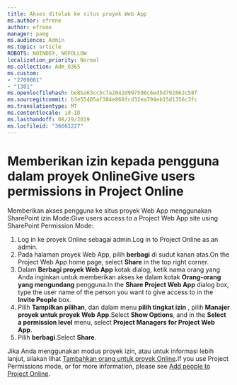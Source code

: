 ```yaml
---
title: Akses ditolak ke situs proyek Web App
ms.author: efrene
author: efrene
manager: pamg
ms.audience: Admin
ms.topic: article
ROBOTS: NOINDEX, NOFOLLOW
localization_priority: Normal
ms.collection: Adm_O365
ms.custom:
- "2700001"
- "1381"
ms.openlocfilehash: be8ba63cc5c7a2042d997598c6ed5d792862c58f
ms.sourcegitcommit: b3e55405af384e868fcd32ea794eb15d1356c3fc
ms.translationtype: MT
ms.contentlocale: id-ID
ms.lasthandoff: 08/29/2019
ms.locfileid: "36661227"
---
```

# <a name="give-users-permissions-in-project-online"></a><span data-ttu-id="11b8c-102">Memberikan izin kepada pengguna dalam proyek Online</span><span class="sxs-lookup"><span data-stu-id="11b8c-102">Give users permissions in Project Online</span></span>

<span data-ttu-id="11b8c-103">Memberikan akses pengguna ke situs proyek Web App menggunakan SharePoint izin Mode:</span><span class="sxs-lookup"><span data-stu-id="11b8c-103">Give users access to a Project Web App site using SharePoint Permission Mode:</span></span>

1. <span data-ttu-id="11b8c-104">Log in ke proyek Online sebagai admin.</span><span class="sxs-lookup"><span data-stu-id="11b8c-104">Log in to Project Online as an admin.</span></span>
2. <span data-ttu-id="11b8c-105">Pada halaman proyek Web App, pilih **berbagi** di sudut kanan atas.</span><span class="sxs-lookup"><span data-stu-id="11b8c-105">On the Project Web App home page, select **Share** in the top right corner.</span></span>
3. <span data-ttu-id="11b8c-106">Dalam **Berbagi proyek Web App** kotak dialog, ketik nama orang yang Anda inginkan untuk memberikan akses ke dalam kotak **Orang-orang yang mengundang** pengguna.</span><span class="sxs-lookup"><span data-stu-id="11b8c-106">In the **Share Project Web App** dialog box, type the user name of the person you want to give access to in the **Invite People** box.</span></span>
4. <span data-ttu-id="11b8c-107">Pilih **Tampilkan pilihan**, dan dalam menu **pilih tingkat izin** , pilih **Manajer proyek untuk proyek Web App**.</span><span class="sxs-lookup"><span data-stu-id="11b8c-107">Select **Show Options**, and in the **Select a permission level** menu, select **Project Managers for Project Web App**.</span></span>
5. <span data-ttu-id="11b8c-108">Pilih **berbagi**.</span><span class="sxs-lookup"><span data-stu-id="11b8c-108">Select **Share**.</span></span>

<span data-ttu-id="11b8c-109">Jika Anda menggunakan modus proyek izin, atau untuk informasi lebih lanjut, silakan lihat [Tambahkan orang untuk proyek Online](https://docs.microsoft.com/projectonline/step-2-add-people-to-project-online).</span><span class="sxs-lookup"><span data-stu-id="11b8c-109">If you use Project Permissions mode, or for more information, please see [Add people to Project Online](https://docs.microsoft.com/projectonline/step-2-add-people-to-project-online).</span></span>
